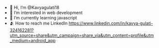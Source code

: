 - 👋 Hi, I’m @Kavyagulati18
- 👀 I’m interested in web development
- 🌱 I’m currently learning javascript 
- 🫂 How to reach me LinkedIn https://www.linkedin.com/in/kavya-gulati-324162281?utm_source=share&utm_campaign=share_via&utm_content=profile&utm_medium=android_app
